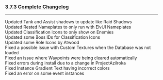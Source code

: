 ### 3.7.3 [Complete Changelog](https://github.com/eltreum0/eltruism/blob/main/Changelog.md)
___
Updated Tank and Assist shadows to update like Raid Shadows\
Updated Rested Nameplates to only run with ElvUI Nameplates\
Updated Classification Icons to only show on Enemies\
Updated some Boss IDs for Classification Icons\
Updated some Role Icons by Atwood\
Fixed a possible issue with Custom Textures when the Database was not loaded\
Fixed an issue where Waypoints were being cleared automatically\
Fixed errors during install due to a change in ProjectAzilroka\
Fixed Instance Gradient Text having incorrect colors\
Fixed an error on some event instances
